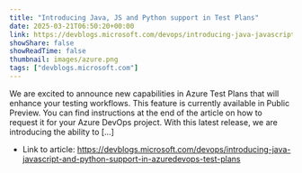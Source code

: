 ```yaml
---
title: "Introducing Java, JS and Python support in Test Plans"
date: 2025-03-21T06:50:20+00:00
link: https://devblogs.microsoft.com/devops/introducing-java-javascript-and-python-support-in-azuredevops-test-plans
showShare: false
showReadTime: false
thumbnail: images/azure.png
tags: ["devblogs.microsoft.com"]
---
```

We are excited to announce new capabilities in Azure Test Plans that will enhance your testing workflows. This feature is currently available in Public Preview. You can find instructions at the end of the article on how to request it for your Azure DevOps project. With this latest release, we are introducing the ability to […]

- Link to article: https://devblogs.microsoft.com/devops/introducing-java-javascript-and-python-support-in-azuredevops-test-plans